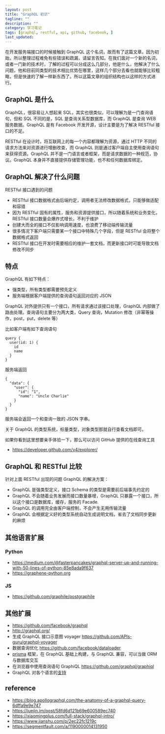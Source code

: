 ```yaml
---
layout: post
title: "GraphQL 初识"
tagline: ""
description: ""
category: 学习笔记
tags: [graphql, restful, api, github, facebook, ]
last_updated:
---
```


在开发服务端接口的时候接触到 GraphQL 这个名词，故而有了这篇文章。因为初始，所以整理过程难免有些错误和疏漏，请留言告知。在我们面对一个新的名词，或者一门新的技术时，了解的过程可以分成这么几部分，他是什么，他解决了什么问题，他和目前同类型的技术相比优势在哪里，这样几个部分去看也就能够比较粗略，但是快速的了解一样新东西了。所以这篇文章的组织结构也以这样的方式进行。

## GraphQL 是什么
GraphQL，很容易让人想起来 SQL，其实也很类似，可以理解为是一门查询语句，但和 SQL 不同的是，SQL 是查询关系型数据库，而 GraphQL 是查询 WEB 服务数据。GraphQL 是有 Facebook 开发开源，设计主要是为了解决 RESTful 接口的不足。

RESTful 在设计时，将互联网上的每一个内容都理解为资源，通过 HTTP 不同的请求方法来对资源进行增删改查，而 GraphQL 则是通过客户端自主使用查询语句来获得资源。GraphQL 并不是一门语言或者框架，而是请求数据的一种规范，协议。GraphQL 本身并不直接提供存储管理功能，也不和任何数据库绑定。


## GraphQL 解决了什么问题

RESTful 接口遇到的问题

- RESTful 接口数据格式由后端约定，调用者无法修改数据格式，只能够做适配和容错
- 因为 RESTful 固有的属性，服务和资源提供接口，所以随着系统和业务变化，RESTful 接口数量会爆炸式增长，不利于维护
- 创建大而全的接口不仅影响调用速度，也浪费了移动端传输流量
- 很多情况下客户端只需要某一个接口中特殊几个字段，但是 RESTful 会将整个数据格式返回
- RESTful 接口在开发时需要相应的维护一套文档，而更新接口时可能导致文档修改不同步

## 特点
GraphQL 有如下特点：

- 强类型，所有类型都需要预先定义
- 服务端根据客户端提供的查询语句返回对应的 JSON

GraphQL 对外提供只有一个接口，所有请求通过该接口处理，GraphQL 内部做了路由处理。查询语句主要分为两大类，Query 查询，Mutation 修改（非幂等操作，post，put，delete 等）

比如客户端有如下查询语句

    query {
      user(id: 1) {
        id
        name
      }
    }

服务端返回

    {
      "data": {
        "user": {
          "id": "1",
          "name": "Uncle Charlie"
        }
      }
    }

服务端会返回一个和查询一致的 JSON 字串。

关于 GraphQL 的类型系统，标量类型，对象类型那就自行查看文档即可。

如果你看到这里想要亲手体验一下，那么可以访问 GitHub 提供的在线查询工具

- <https://developer.github.com/v4/explorer/>


## GraphQL 和 RESTful 比较
针对上面 RESTful 出现的问题 GraphQL 的解决方案：

- GraphQL 是强类型定义，接口 Schema 的类型是需要前后端事先约定的
- GraphQL 不会随着业务发展而接口数量暴增，GraphQL 只暴露一个接口，所以这个接口是数据库，缓存，服务的 Facade.
- GraphQL 的调用完全由客户端控制，不会产生无用传输流量
- GraphQL 会根据定义好的类型系统自动生成说明文档，省去了文档同步更新的麻烦

## 其他语言扩展

### Python

- <https://medium.com/@fasterpancakes/graphql-server-up-and-running-with-50-lines-of-python-85e8ada9f637>
- <https://graphene-python.org>

### JS

- <https://github.com/graphile/postgraphile>

## 其他扩展

- <https://github.com/facebook/graphql>
- <http://graphql.org/>
- 生成 GraphQL 接口示意图 voyager <https://github.com/APIs-guru/graphql-voyager>
- 数据查询优化 <https://github.com/facebook/dataloader>
- [prisma](https://www.prisma.io/docs/) 框架，在 GraphQL 基础上构建，与 GraphQL 兼容，可以当做 ORM 与数据库交互
- 在浏览器中使用查询语句 GraphiQL <https://github.com/graphql/graphiql>
- GraphQL 对各个语言的[支持](https://graphql.org/code/)


## reference

- <https://blog.apollographql.com/the-anatomy-of-a-graphql-query-6dffa9e9e747>
- <https://juejin.im/post/58fd6d121b69e600589ec740>
- <https://xiaomingplus.com/full-stack/graphql-intro/>
- <https://www.jianshu.com/p/2ec22fc1219c>
- <https://segmentfault.com/a/1190000014131950>
